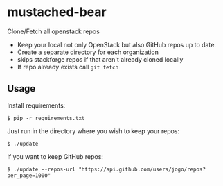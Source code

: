 mustached-bear
==============

Clone/Fetch all openstack repos

* Keep your local not only OpenStack but also GitHub repos up to date.
* Create a separate directory for each organization
* skips stackforge repos if that aren't already cloned locally
* If repo already exists call `git fetch`

Usage
-----

Install requirements:

    $ pip -r requirements.txt

Just run in the directory where you wish to keep your repos:

    $ ./update

If you want to keep GitHub repos:

    $ ./update --repos-url "https://api.github.com/users/jogo/repos?per_page=1000"
